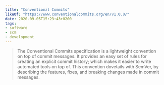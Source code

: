 ```yaml
---
title: "Conventional Commits"
likeOf: "https://www.conventionalcommits.org/en/v1.0.0/"
date: 2020-09-05T15:23:43+0200
tags:
- software
- scm
- development
---
```

> The Conventional Commits specification is a lightweight convention on top of commit messages. It provides an easy set of rules for creating an explicit commit history; which makes it easier to write automated tools on top of. This convention dovetails with SemVer, by describing the features, fixes, and breaking changes made in commit messages.